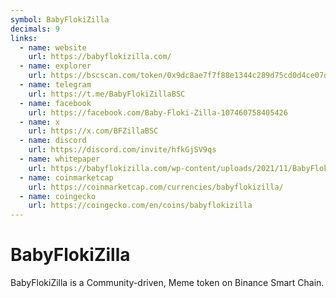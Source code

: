 ```yaml
---
symbol: BabyFlokiZilla
decimals: 9
links:
  - name: website
    url: https://babyflokizilla.com/
  - name: explorer
    url: https://bscscan.com/token/0x9dc8ae7f7f88e1344c289d75cd0d4ce07dc4aae6
  - name: telegram
    url: https://t.me/BabyFlokiZillaBSC
  - name: facebook
    url: https://facebook.com/Baby-Floki-Zilla-107460758405426
  - name: x
    url: https://x.com/BFZillaBSC
  - name: discord
    url: https://discord.com/invite/hfkGjSV9qs
  - name: whitepaper
    url: https://babyflokizilla.com/wp-content/uploads/2021/11/BabyFlokiZilla-White-Paper.pdf
  - name: coinmarketcap
    url: https://coinmarketcap.com/currencies/babyflokizilla/
  - name: coingecko
    url: https://coingecko.com/en/coins/babyflokizilla
---
```


# BabyFlokiZilla

BabyFlokiZilla is a Community-driven, Meme token on Binance Smart Chain.
